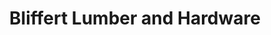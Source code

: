 ---
title: "Bliffert Lumber and Hardware"
url: /milwaukee/bliffert-lumber-and-hardware/
shop: doityourself
---